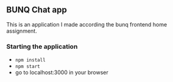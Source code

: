 ## BUNQ Chat app
This is an application I made according the bunq frontend home assignment.

### Starting the application
* `npm install`
* `npm start`
* go to localhost:3000 in your browser